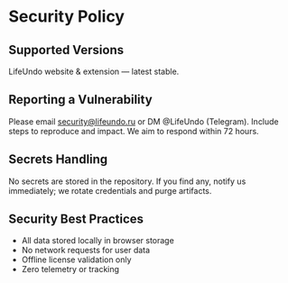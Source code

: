 # Security Policy

## Supported Versions
LifeUndo website & extension — latest stable.

## Reporting a Vulnerability
Please email security@lifeundo.ru or DM @LifeUndo (Telegram). Include steps to reproduce and impact. We aim to respond within 72 hours.

## Secrets Handling
No secrets are stored in the repository. If you find any, notify us immediately; we rotate credentials and purge artifacts.

## Security Best Practices
- All data stored locally in browser storage
- No network requests for user data
- Offline license validation only
- Zero telemetry or tracking

























